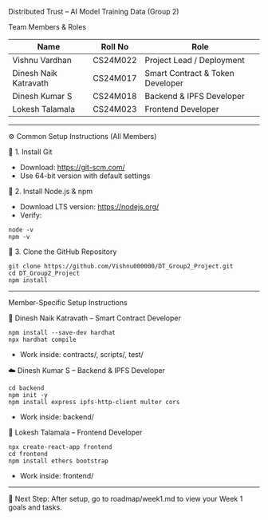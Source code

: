 
Distributed Trust – AI Model Training Data (Group 2)

Team Members & Roles

Name                  | Roll No     | Role
----------------------|-------------|----------------------------------
Vishnu Vardhan        | CS24M022    | Project Lead / Deployment
Dinesh Naik Katravath | CS24M017    | Smart Contract & Token Developer
Dinesh Kumar S        | CS24M018    | Backend & IPFS Developer
Lokesh Talamala       | CS24M023    | Frontend Developer

------------------------------------------------------------

⚙️ Common Setup Instructions (All Members)

🔧 1. Install Git
- Download: https://git-scm.com/
- Use 64-bit version with default settings

🧱 2. Install Node.js & npm
- Download LTS version: https://nodejs.org/
- Verify:
```
node -v
npm -v
```

📁 3. Clone the GitHub Repository
```
git clone https://github.com/Vishnu000000/DT_Group2_Project.git
cd DT_Group2_Project
npm install
```

------------------------------------------------------------

Member-Specific Setup Instructions

💾 Dinesh Naik Katravath – Smart Contract Developer
```
npm install --save-dev hardhat
npx hardhat compile
```
- Work inside: contracts/, scripts/, test/

☁️ Dinesh Kumar S – Backend & IPFS Developer
```
cd backend
npm init -y
npm install express ipfs-http-client multer cors
```
- Work inside: backend/

🎨 Lokesh Talamala – Frontend Developer
```
npx create-react-app frontend
cd frontend
npm install ethers bootstrap
```
- Work inside: frontend/

------------------------------------------------------------

📎 Next Step:
After setup, go to roadmap/week1.md to view your Week 1 goals and tasks.
